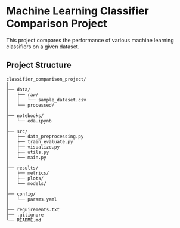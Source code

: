 # Machine Learning Classifier Comparison Project

This project compares the performance of various machine learning classifiers on a given dataset.


## Project Structure

```plaintext
classifier_comparison_project/
│
├── data/
│   ├── raw/
│   │   └── sample_dataset.csv
│   └── processed/
│
├── notebooks/
│   └── eda.ipynb
│
├── src/
│   ├── data_preprocessing.py
│   ├── train_evaluate.py
│   ├── visualize.py
│   ├── utils.py
│   └── main.py
│
├── results/
│   ├── metrics/
│   ├── plots/
│   └── models/
│
├── config/
│   └── params.yaml
│
├── requirements.txt
├── .gitignore
└── README.md
